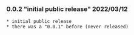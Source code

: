 ### 0.0.2 "initial public release" 2022/03/12

    * initial public release
    * there was a "0.0.1" before (never released)

